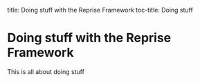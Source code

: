 title: Doing stuff with the Reprise Framework
toc-title: Doing stuff

# Doing stuff with the Reprise Framework

This is all about doing stuff